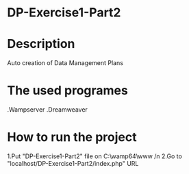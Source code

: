 # DP-Exercise1-Part2

# Description
Auto creation of Data Management Plans

# The used programes
.Wampserver
.Dreamweaver

# How to run the project
1.Put "DP-Exercise1-Part2" file on C:\wamp64\www /n
2.Go to "localhost/DP-Exercise1-Part2/index.php" URL
